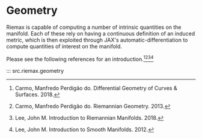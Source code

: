# Geometry

Riemax is capable of computing a number of intrinsic quantities on the manifold. Each of these rely on having a continuous definition of an induced metric, which is then exploited through JAX's automatic-differentiation to compute quantities of interest on the manifold.

Please see the following references for an introduction.[^1][^2][^3][^4]

[^1]: Carmo, Manfredo Perdigão do. Differential Geometry of Curves & Surfaces. 2018.
[^2]: Carmo, Manfredo Perdigão do. Riemannian Geometry. 2013.
[^3]: Lee, John M. Introduction to Riemannian Manifolds. 2018.
[^4]: Lee, John M. Introduction to Smooth Manifolds. 2012.

::: src.riemax.geometry
